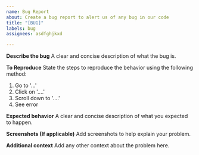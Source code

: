 ```yaml
---
name: Bug Report
about: Create a bug report to alert us of any bug in our code
title: "[BUG]"
labels: bug
assignees: asdfghjkxd

---
```


**Describe the bug**
A clear and concise description of what the bug is.

**To Reproduce**
State the steps to reproduce the behavior using the following method:
1. Go to '...'
2. Click on '....'
3. Scroll down to '....'
4. See error

**Expected behavior**
A clear and concise description of what you expected to happen.

**Screenshots (If applicable)**
Add screenshots to help explain your problem.

**Additional context**
Add any other context about the problem here.
